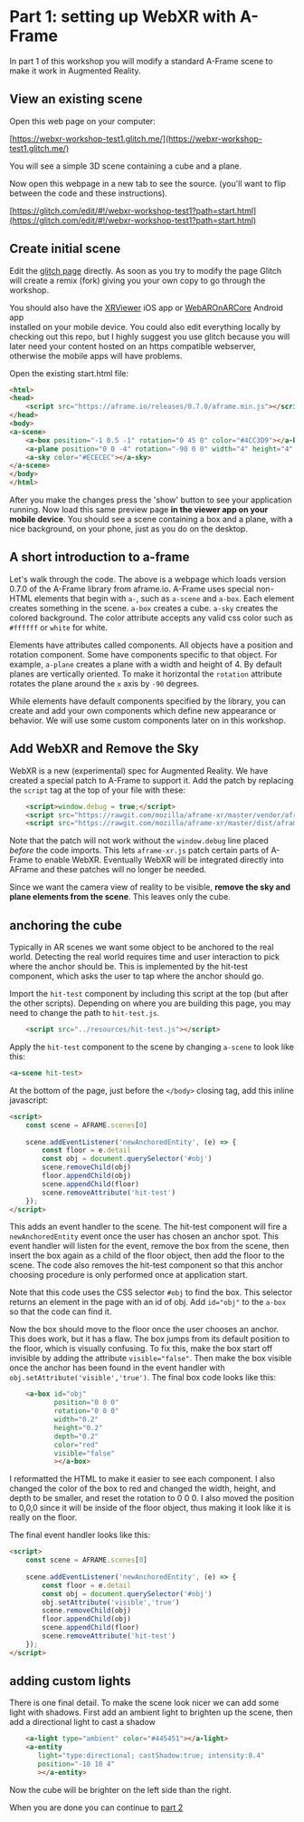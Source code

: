 # Part 1: setting up WebXR with A-Frame

In part 1 of this workshop you will modify a standard A-Frame
scene to make it work in Augmented Reality.

## View an existing scene

Open this web page on your computer:

[https://webxr-workshop-test1.glitch.me/](https://webxr-workshop-test1.glitch.me/)

You will see a simple 3D scene containing a cube and a plane. 

Now open this webpage in a new tab to see the source. (you'll want to flip between the code and these instructions).

[https://glitch.com/edit/#!/webxr-workshop-test1?path=start.html](https://glitch.com/edit/#!/webxr-workshop-test1?path=start.html)


## Create initial scene

Edit the [glitch page](https://glitch.com/edit/#!/webxr-workshop-test1?path=start.html:4:7) directly. 
As soon as you try to modify the page Glitch will create a remix (fork) giving you your own copy to go through the workshop.

You should also have the [XRViewer](https://itunes.apple.com/us/app/webxr-viewer/id1295998056?ls=1&mt=8) iOS app 
or [WebAROnARCore](https://github.com/google-ar/WebARonARCore) Android app  
installed on your mobile device.  You could also edit everything locally by checking out this repo,
but I highly suggest you use glitch because you will
later need your content hosted on an https compatible webserver, otherwise the mobile apps will have problems.
 

Open the existing start.html file:

``` html
<html>
<head>
    <script src="https://aframe.io/releases/0.7.0/aframe.min.js"></script>
</head>
<body>
<a-scene>
    <a-box position="-1 0.5 -1" rotation="0 45 0" color="#4CC3D9"></a-box>
    <a-plane position="0 0 -4" rotation="-90 0 0" width="4" height="4" color="#7BC8A4"></a-plane>
    <a-sky color="#ECECEC"></a-sky>
</a-scene>
</body>
</html>
```

After you make the changes press the 'show' button to see your application running.
Now load this same preview page __in the viewer app on your mobile device__.  You should see a
scene containing a box and a plane, with a nice background, on your phone, just as you do on the desktop.  

## A short introduction to a-frame

Let's walk through the code. The above is a webpage which loads version 0.7.0 of 
the A-Frame library from aframe.io.  A-Frame uses special non-HTML elements that 
begin with `a-`, such as `a-scene` and `a-box`.  Each element creates something in the
scene. `a-box` creates a cube. `a-sky` creates the colored background. The color 
attribute accepts any valid css color such as `#ffffff` or `white` for white.

Elements have attributes called components. All objects have a position and 
rotation component. Some have components specific to that object. For example,
`a-plane` creates a plane with a width and height of 4. By default planes are 
vertically oriented. To make it horizontal the `rotation` attribute 
rotates the plane around the `x` axis by `-90` degrees.  

While elements have default components specified by the library, you can create and
add your own components which define new appearance or behavior. We will use
some custom components later on in this workshop.



## Add WebXR and Remove the Sky  

WebXR is a new (experimental) spec for Augmented Reality. We have created a special 
patch to A-Frame to support it.  Add the patch by replacing the `script` tag at the top
of your file with these: 

```html
    <script>window.debug = true;</script>
    <script src="https://rawgit.com/mozilla/aframe-xr/master/vendor/aframe-v0.7.1.js"></script>
    <script src="https://rawgit.com/mozilla/aframe-xr/master/dist/aframe-xr.js"></script>
```

Note that the patch will not work without the `window.debug` line placed *before* the 
code imports. This lets `aframe-xr.js` patch certain parts of A-Frame to enable WebXR. 
Eventually WebXR will be integrated directly into AFrame and these patches will no longer
be needed.

Since we want the camera view of reality to be visible, __remove the sky and 
plane elements from the scene__. This leaves only the cube.

## anchoring the cube

Typically in AR scenes we want some object to be anchored to the real world. Detecting 
the real world requires time and user interaction to pick where the anchor should be.
This is implemented by the hit-test component, which asks the user to tap where the
anchor should go.  

Import the `hit-test` component by including this script at the top (but after the other scripts).
Depending on where you are building this page, you may need to change the path to `hit-test.js`.

```html
    <script src="../resources/hit-test.js"></script>
```

Apply the `hit-test` component to the scene by changing `a-scene` to look like this:

```html
<a-scene hit-test>
```

At the bottom of the page, just before the `</body>` closing tag, add this inline
javascript:

```html
<script>
    const scene = AFRAME.scenes[0]
    
    scene.addEventListener('newAnchoredEntity', (e) => {
        const floor = e.detail
        const obj = document.querySelector('#obj')
        scene.removeChild(obj)
        floor.appendChild(obj)
        scene.appendChild(floor)
        scene.removeAttribute('hit-test')
    });
</script>
```

This adds an event handler to the scene. The hit-test component will fire
a `newAnchoredEntity` event once the user has chosen an anchor spot. This event handler
will listen for the event, remove the box from the scene, then insert the box
again as a child of the floor object, then add the floor to the scene. The code also
removes the hit-test component so that this anchor choosing procedure is only performed
once at application start.  

Note that this code uses the CSS selector `#obj` to find the box.  This selector
returns an element in the page with an id of obj.  Add `id="obj"` to the `a-box` so
that the code can find it.

Now the box should move to the floor once the user chooses an anchor.  This does work, but it has
a flaw. The box jumps from its default position to the floor, which is visually confusing.
To fix this, make the box start off invisible by adding the
attribute `visible="false"`.  Then make the box visible once the anchor has been found
in the event handler with `obj.setAttribute('visible','true')`.  The final
box code looks like this:

```html
    <a-box id="obj"
           position="0 0 0"
           rotation="0 0 0"
           width="0.2"
           height="0.2"
           depth="0.2"
           color="red"
           visible="false"
           ></a-box>
```

I reformatted the HTML to make it easier to see each component.  I also changed
the color of the box to red and changed the width, height, and depth to be smaller, and
reset the rotation to 0 0 0. I also moved the position to 0,0,0 since it will be inside 
of the floor object, thus making it look like it is really on the floor.

The final event handler looks like this:

```html
<script>
    const scene = AFRAME.scenes[0]
    
    scene.addEventListener('newAnchoredEntity', (e) => {
        const floor = e.detail
        const obj = document.querySelector('#obj')
        obj.setAttribute('visible','true')
        scene.removeChild(obj)
        floor.appendChild(obj)
        scene.appendChild(floor)
        scene.removeAttribute('hit-test')
    });
</script>
```

## adding custom lights

There is one final detail. To make the scene look nicer we can add some light
with shadows. First add an ambient light to brighten up the scene, then
add a directional light to cast a shadow

```html
    <a-light type="ambient" color="#445451"></a-light>
    <a-entity 
       light="type:directional; castShadow:true; intensity:0.4" 
       position="-10 10 4"
       ></a-entity>
```

Now the cube will be brighter on the left side than the right.

When you are done you can continue to [part 2](../part2/instructions.md)